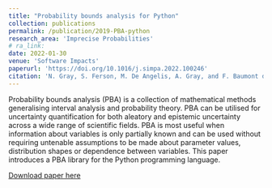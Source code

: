 ```yaml
---
title: "Probability bounds analysis for Python"
collection: publications
permalink: /publication/2019-PBA-python
research_area: 'Imprecise Probabilities'
# ra_link: 
date: 2022-01-30
venue: 'Software Impacts'
paperurl: 'https://doi.org/10.1016/j.simpa.2022.100246'
citation: 'N. Gray, S. Ferson, M. De Angelis, A. Gray, and F. Baumont de Oliveira, Probability bounds analysis for Python, Software Impacts, vol. 12, p. 100246, May 2022'
---
```

Probability bounds analysis (PBA) is a collection of mathematical methods generalising interval analysis and probability theory. PBA can be utilised for uncertainty quantification for both aleatory and epistemic uncertainty across a wide range of scientific fields. PBA is most useful when information about variables is only partially known and can be used without requiring untenable assumptions to be made about parameter values, distribution shapes or dependence between variables. This paper introduces a PBA library for the Python programming language.

[Download paper here](https://doi.org/10.1016/j.simpa.2022.100246)


